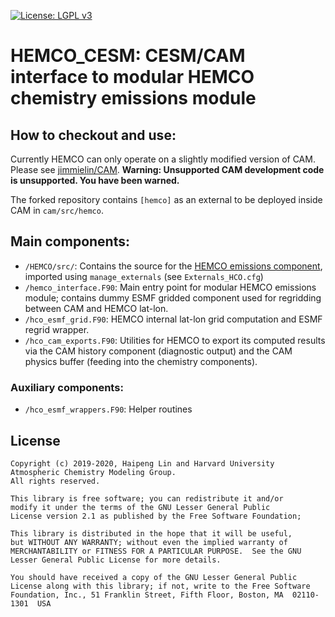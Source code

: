 [![License: LGPL v3](https://img.shields.io/badge/License-LGPL%20v2-blue.svg)](https://www.gnu.org/licenses/lgpl-2.1)

# HEMCO_CESM: CESM/CAM interface to modular HEMCO chemistry emissions module

## How to checkout and use:
Currently HEMCO can only operate on a slightly modified version of CAM. Please see [jimmielin/CAM](https://github.com/jimmielin/CAM). **Warning: Unsupported CAM development code is unsupported. You have been warned.**

The forked repository contains `[hemco]` as an external to be deployed inside CAM in `cam/src/hemco`.

## Main components:
* `/HEMCO/src/`: Contains the source for the [HEMCO emissions component](https://github.com/geoschem/HEMCO), imported using `manage_externals` (see `Externals_HCO.cfg`)
* `/hemco_interface.F90`: Main entry point for modular HEMCO emissions module; contains dummy ESMF gridded component used for regridding between CAM and HEMCO lat-lon.
* `/hco_esmf_grid.F90`: HEMCO internal lat-lon grid computation and ESMF regrid wrapper.
* `/hco_cam_exports.F90`: Utilities for HEMCO to export its computed results via the CAM history component (diagnostic output) and the CAM physics buffer (feeding into the chemistry components).

### Auxiliary components:
* `/hco_esmf_wrappers.F90`: Helper routines

## License
```
Copyright (c) 2019-2020, Haipeng Lin and Harvard University Atmospheric Chemistry Modeling Group.
All rights reserved.

This library is free software; you can redistribute it and/or
modify it under the terms of the GNU Lesser General Public
License version 2.1 as published by the Free Software Foundation;

This library is distributed in the hope that it will be useful,
but WITHOUT ANY WARRANTY; without even the implied warranty of
MERCHANTABILITY or FITNESS FOR A PARTICULAR PURPOSE.  See the GNU
Lesser General Public License for more details.

You should have received a copy of the GNU Lesser General Public
License along with this library; if not, write to the Free Software
Foundation, Inc., 51 Franklin Street, Fifth Floor, Boston, MA  02110-1301  USA
```